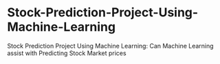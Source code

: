 # Stock-Prediction-Project-Using-Machine-Learning
Stock Prediction Project Using Machine Learning: Can Machine Learning assist with Predicting Stock Market prices
